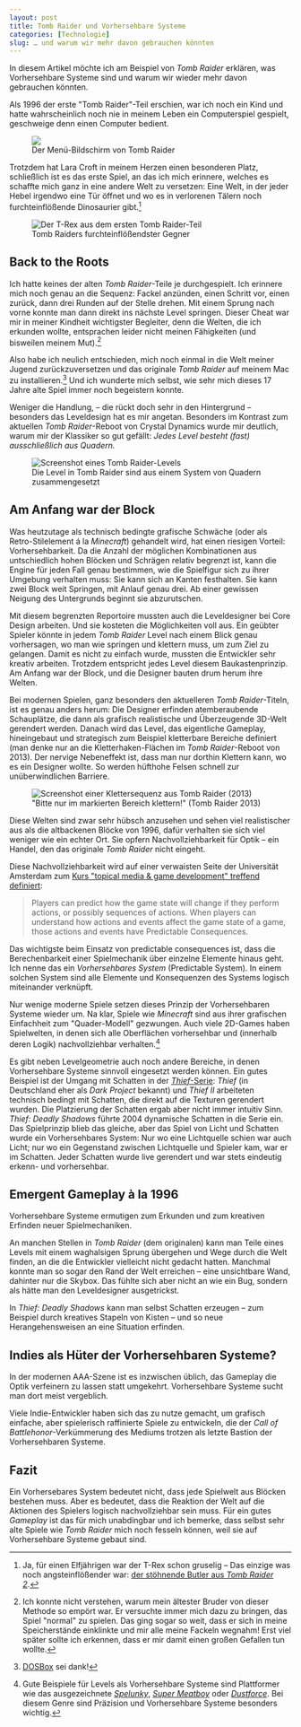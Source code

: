 ```yaml
---
layout: post
title: Tomb Raider und Vorhersehbare Systeme
categories: [Technologie]
slug: … und warum wir mehr davon gebrauchen könnten
---
```


In diesem Artikel möchte ich am Beispiel von *Tomb Raider* erklären, was Vorhersehbare Systeme sind und warum wir wieder mehr davon gebrauchen könnten.

Als 1996 der erste "Tomb Raider"-Teil erschien, war ich noch ein Kind und hatte wahrscheinlich noch nie in meinem Leben ein Computerspiel gespielt, geschweige denn einen Computer bedient.

<figure><img src='/images/Tomb%20Raider/Tomb-Raider-Menu.png' /><figcaption>Der Menü-Bildschirm von Tomb Raider</figcaption></figure>

Trotzdem hat Lara Croft in meinem Herzen einen besonderen Platz, schließlich ist es das erste Spiel, an das ich mich erinnere, welches es schaffte mich ganz in eine andere Welt zu versetzen: Eine Welt, in der jeder Hebel irgendwo eine Tür öffnet und wo es in verlorenen Tälern noch furchteinflößende Dinosaurier gibt.[^dino]

[^dino]: Ja, für einen Elfjährigen war der T-Rex schon gruselig – Das einzige was noch angsteinflößender war: [der stöhnende Butler aus *Tomb Raider 2*](http://www.youtube.com/watch?v=OjqRYpIwnB8).

<figure><img src='/images/Tomb%20Raider/Tomb-Raider-T-Rex.png' alt='Der T-Rex aus dem ersten Tomb Raider-Teil' /><figcaption>Tomb Raiders furchteinflößendster Gegner</figcaption></figure>

## Back to the Roots

Ich hatte keines der alten *Tomb Raider*-Teile je durchgespielt. Ich erinnere mich noch genau an die Sequenz: Fackel anzünden, einen Schritt vor, einen zurück, dann drei Runden auf der Stelle drehen. Mit einem Sprung nach vorne konnte man dann direkt ins nächste Level springen. Dieser Cheat war mir in meiner Kindheit wichtigster Begleiter, denn die Welten, die ich erkunden wollte, entsprachen leider nicht meinen Fähigkeiten (und bisweilen meinem Mut).[^cheats]

[^cheats]:Ich konnte nicht verstehen, warum mein ältester Bruder von dieser Methode so empört war. Er versuchte immer mich dazu zu bringen, das Spiel "normal" zu spielen. Das ging sogar so weit, dass er sich in meine Speicherstände einklinkte und mir alle meine Fackeln wegnahm! Erst viel später sollte ich erkennen, dass er mir damit einen großen Gefallen tun wollte.

Also habe ich neulich entschieden, mich noch einmal in die Welt meiner Jugend zurückzuversetzen und das originale *Tomb Raider* auf meinem Mac zu installieren.[^dosbox] Und ich wunderte mich selbst, wie sehr mich dieses 17 Jahre alte Spiel immer noch begeistern konnte.

Weniger die Handlung, – die rückt doch sehr in den Hintergrund – besonders das Leveldesign hat es mir angetan. Besonders im Kontrast zum aktuellen *Tomb Raider*-Reboot von Crystal Dynamics wurde mir deutlich, warum mir der Klassiker so gut gefällt: *Jedes Level besteht (fast) ausschließlich aus Quadern.*

[^dosbox]: [DOSBox](http://www.dosbox.com/information.php) sei dank!

<figure><img src='/images/Tomb%20Raider/Tomb-Raider-Level.png' alt='Screenshot eines Tomb Raider-Levels' /><figcaption>Die Level in Tomb Raider sind aus einem System von Quadern zusammengesetzt</figcaption></figure>

## Am Anfang war der Block

Was heutzutage als technisch bedingte grafische Schwäche (oder als Retro-Stilelement á la *Minecraft*) gehandelt wird, hat einen riesigen Vorteil: Vorhersehbarkeit. Da die Anzahl der möglichen Kombinationen aus untschiedlich hohen Blöcken und Schrägen relativ begrenzt ist, kann die Engine für jeden Fall genau bestimmen, wie die Spielfigur sich zu ihrer Umgebung verhalten muss: Sie kann sich an Kanten festhalten. Sie kann zwei Block weit Springen, mit Anlauf genau drei. Ab einer gewissen Neigung des Untergrunds beginnt sie abzurutschen.

Mit diesem begrenzten Reportoire mussten auch die Leveldesigner bei Core Design arbeiten. Und sie kosteten die Möglichkeiten voll aus. Ein geübter Spieler könnte in jedem *Tomb Raider* Level nach einem Blick genau vorhersagen, wo man wie springen und klettern muss, um zum Ziel zu gelangen. Damit es nicht zu einfach wurde, mussten die Entwickler sehr kreativ arbeiten. Trotzdem entspricht jedes Level diesem Baukastenprinzip. Am Anfang war der Block, und die Designer bauten drum herum ihre Welten.

Bei modernen Spielen, ganz besonders den aktuelleren *Tomb Raider*-Titeln, ist es genau anders herum: Die Designer erfinden atemberaubende Schauplätze, die dann als grafisch realistische und Überzeugende 3D-Welt gerendert werden. Danach wird das Level, das eigentliche Gameplay, hineingebaut und strategisch zum Beispiel kletterbare Bereiche definiert (man denke nur an die Kletterhaken-Flächen im *Tomb Raider*-Reboot von 2013). Der nervige Nebeneffekt ist, dass man nur dorthin Klettern kann, wo es ein Designer wollte. So werden hüfthohe Felsen schnell zur unüberwindlichen Barriere.

<figure><img src='/images/Tomb%20Raider/tomb-raider-kletterbereich.png' alt='Screenshot einer Klettersequenz aus Tomb Raider (2013)' /><figcaption>"Bitte nur im markierten Bereich klettern!" (Tomb Raider 2013)</figcaption></figure>

Diese Welten sind zwar sehr hübsch anzusehen und sehen viel realistischer aus als die altbackenen Blöcke von 1996, dafür verhalten sie sich viel weniger wie ein echter Ort. Sie opfern Nachvollziehbarkeit für Optik – ein Handel, den das originale *Tomb Raider* nicht eingeht. 

Diese Nachvollziehbarkeit wird auf einer verwaisten Seite der Universität Amsterdam zum [Kurs "topical media & game development" treffend definiert](http://www.cs.vu.nl/~eliens/demo/pattern-predictableconsequences.html):

> Players can predict how the game state will change if they perform actions, or possibly sequences of actions.
When players can understand how actions and events affect the game state of a game, those actions and events have Predictable Consequences.

Das wichtigste beim Einsatz von predictable consequences ist, dass die Berechenbarkeit einer Spielmechanik über einzelne Elemente hinaus geht. Ich nenne das ein *Vorhersehbares System* (Predictable System). In einem solchen System sind alle Elemente und Konsequenzen des Systems logisch miteinander verknüpft.

Nur wenige moderne Spiele setzen dieses Prinzip der Vorhersehbaren Systeme wieder um. Na klar, Spiele wie *Minecraft* sind aus ihrer grafischen Einfachheit zum "Quader-Modell" gezwungen. Auch viele 2D-Games haben Spielwelten, in denen sich alle Oberflächen vorhersehbar und (innerhalb deren Logik) nachvollziehbar verhalten.[^2d]

[^2d]: Gute Beispiele für Levels als Vorhersehbare Systeme sind Plattformer wie das ausgezeichnete *[Spelunky](http://spelunkyworld.com)*, *[Super Meatboy](http://supermeatboy.com)* oder *[Dustforce](http://dustforce.com)*. Bei diesem Genre sind Präzision und Vorhersehbare Systeme besonders wichtig.

Es gibt neben Levelgeometrie auch noch andere Bereiche, in denen Vorhersehbare Systeme sinnvoll eingesetzt werden können. Ein gutes Beispiel ist der Umgang mit Schatten in der [*Thief*-Serie](http://de.wikipedia.org/wiki/Thief): *Thief* (in Deutschland eher als *Dark Project* bekannt) und *Thief II* arbeiteten technisch bedingt mit Schatten, die direkt auf die Texturen gerendert wurden. Die Platzierung der Schatten ergab aber nicht immer intuitiv Sinn. *Thief: Deadly Shadows* führte 2004 dynamische Schatten in die Serie ein. Das Spielprinzip blieb das gleiche, aber das Spiel von Licht und Schatten wurde ein Vorhersehbares System: Nur wo eine Lichtquelle schien war auch Licht; nur wo ein Gegenstand zwischen Lichtquelle und Spieler kam, war er im Schatten. Jeder Schatten wurde live gerendert und war stets eindeutig erkenn- und vorhersehbar.

## Emergent Gameplay à la 1996

Vorhersehbare Systeme ermutigen zum Erkunden und zum kreativen Erfinden neuer Spielmechaniken.

An manchen Stellen in *Tomb Raider* (dem originalen) kann man Teile eines Levels mit einem waghalsigen Sprung übergehen und Wege durch die Welt finden, an die die Entwickler vielleicht nicht gedacht hatten. Manchmal konnte man so sogar den Rand der Welt erreichen – eine unsichtbare Wand, dahinter nur die Skybox. Das fühlte sich aber nicht an wie ein Bug, sondern als hätte man den Leveldesigner ausgetrickst.

In *Thief: Deadly Shadows* kann man selbst Schatten erzeugen – zum Beispiel durch kreatives Stapeln von Kisten – und so neue Herangehensweisen an eine Situation erfinden.

## Indies als Hüter der Vorhersehbaren Systeme?

In der modernen AAA-Szene ist es inzwischen üblich, das Gameplay die Optik verfeinern zu lassen statt umgekehrt. Vorhersehbare Systeme sucht man dort meist vergeblich.

Viele Indie-Entwickler haben sich das zu nutze gemacht, um grafisch einfache, aber spielerisch raffinierte Spiele zu entwickeln, die der *Call of Battlehonor*-Verkümmerung des Mediums trotzen als letzte Bastion der Vorhersehbaren Systeme.

## Fazit

Ein Vorhersebares System bedeutet nicht, dass jede Spielwelt aus Blöcken bestehen muss. Aber es bedeutet, dass die Reaktion der Welt auf die Aktionen des Spielers logisch nachvollziehbar sein muss. Für ein gutes *Gameplay* ist das für mich unabdingbar und ich bemerke, dass selbst sehr alte Spiele wie *Tomb Raider* mich noch fesseln können, weil sie auf Vorhersehbare Systeme gebaut sind.